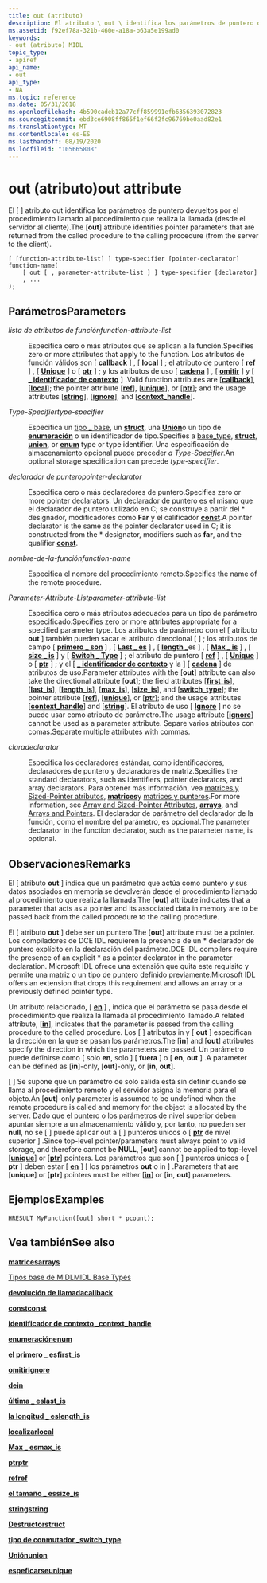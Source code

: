 ```yaml
---
title: out (atributo)
description: El atributo \ out \ identifica los parámetros de puntero devueltos por el procedimiento llamado al procedimiento que realiza la llamada (desde el servidor al cliente).
ms.assetid: f92ef78a-321b-460e-a18a-b63a5e199ad0
keywords:
- out (atributo) MIDL
topic_type:
- apiref
api_name:
- out
api_type:
- NA
ms.topic: reference
ms.date: 05/31/2018
ms.openlocfilehash: 4b590cadeb12a77cff859991efb6356393072823
ms.sourcegitcommit: ebd3ce6908ff865f1ef66f2fc96769be0aad82e1
ms.translationtype: MT
ms.contentlocale: es-ES
ms.lasthandoff: 08/19/2020
ms.locfileid: "105665808"
---
```

# <a name="out-attribute"></a><span data-ttu-id="495d0-104">out (atributo)</span><span class="sxs-lookup"><span data-stu-id="495d0-104">out attribute</span></span>

<span data-ttu-id="495d0-105">El \[  \] atributo out identifica los parámetros de puntero devueltos por el procedimiento llamado al procedimiento que realiza la llamada (desde el servidor al cliente).</span><span class="sxs-lookup"><span data-stu-id="495d0-105">The \[**out**\] attribute identifies pointer parameters that are returned from the called procedure to the calling procedure (from the server to the client).</span></span>

``` syntax
[ [function-attribute-list] ] type-specifier [pointer-declarator] function-name(
    [ out [ , parameter-attribute-list ] ] type-specifier [declarator]
    , ...
);
```

## <a name="parameters"></a><span data-ttu-id="495d0-106">Parámetros</span><span class="sxs-lookup"><span data-stu-id="495d0-106">Parameters</span></span>

<dl> <dt>

<span data-ttu-id="495d0-107">*lista de atributos de función*</span><span class="sxs-lookup"><span data-stu-id="495d0-107">*function-attribute-list*</span></span> 
</dt> <dd>

<span data-ttu-id="495d0-108">Especifica cero o más atributos que se aplican a la función.</span><span class="sxs-lookup"><span data-stu-id="495d0-108">Specifies zero or more attributes that apply to the function.</span></span> <span data-ttu-id="495d0-109">Los atributos de función válidos son \[ [**callback**](callback.md) \] , \[ [**local**](local.md) \] ; el atributo de puntero \[ [**ref**](ref.md) \] , \[ [**Unique**](unique.md) \] o \[ [**ptr**](ptr.md) \] ; y los atributos de uso \[ [**cadena**](string.md) \] , \[ [**omitir**](ignore.md) \] y \[ [**\_ identificador de contexto**](context-handle.md) \] .</span><span class="sxs-lookup"><span data-stu-id="495d0-109">Valid function attributes are \[[**callback**](callback.md)\], \[[**local**](local.md)\]; the pointer attribute \[[**ref**](ref.md)\], \[[**unique**](unique.md)\], or \[[**ptr**](ptr.md)\]; and the usage attributes \[[**string**](string.md)\], \[[**ignore**](ignore.md)\], and \[[**context\_handle**](context-handle.md)\].</span></span>

</dd> <dt>

<span data-ttu-id="495d0-110">*Type-Specifier*</span><span class="sxs-lookup"><span data-stu-id="495d0-110">*type-specifier*</span></span> 
</dt> <dd>

<span data-ttu-id="495d0-111">Especifica un [tipo \_ base](midl-base-types.md), un [**struct**](struct.md), una [**Unión**](union.md)o un tipo de [**enumeración**](enum.md) o un identificador de tipo.</span><span class="sxs-lookup"><span data-stu-id="495d0-111">Specifies a [base\_type](midl-base-types.md), [**struct**](struct.md), [**union**](union.md), or [**enum**](enum.md) type or type identifier.</span></span> <span data-ttu-id="495d0-112">Una especificación de almacenamiento opcional puede preceder *a Type-Specifier*.</span><span class="sxs-lookup"><span data-stu-id="495d0-112">An optional storage specification can precede *type-specifier*.</span></span>

</dd> <dt>

<span data-ttu-id="495d0-113">*declarador de puntero*</span><span class="sxs-lookup"><span data-stu-id="495d0-113">*pointer-declarator*</span></span> 
</dt> <dd>

<span data-ttu-id="495d0-114">Especifica cero o más declaradores de puntero.</span><span class="sxs-lookup"><span data-stu-id="495d0-114">Specifies zero or more pointer declarators.</span></span> <span data-ttu-id="495d0-115">Un declarador de puntero es el mismo que el declarador de puntero utilizado en C; se construye a partir del \* designador, modificadores como **Far** y el calificador [**const**](const.md).</span><span class="sxs-lookup"><span data-stu-id="495d0-115">A pointer declarator is the same as the pointer declarator used in C; it is constructed from the \* designator, modifiers such as **far**, and the qualifier [**const**](const.md).</span></span>

</dd> <dt>

<span data-ttu-id="495d0-116">*nombre-de-la-función*</span><span class="sxs-lookup"><span data-stu-id="495d0-116">*function-name*</span></span> 
</dt> <dd>

<span data-ttu-id="495d0-117">Especifica el nombre del procedimiento remoto.</span><span class="sxs-lookup"><span data-stu-id="495d0-117">Specifies the name of the remote procedure.</span></span>

</dd> <dt>

<span data-ttu-id="495d0-118">*Parameter-Attribute-List*</span><span class="sxs-lookup"><span data-stu-id="495d0-118">*parameter-attribute-list*</span></span> 
</dt> <dd>

<span data-ttu-id="495d0-119">Especifica cero o más atributos adecuados para un tipo de parámetro especificado.</span><span class="sxs-lookup"><span data-stu-id="495d0-119">Specifies zero or more attributes appropriate for a specified parameter type.</span></span> <span data-ttu-id="495d0-120">Los atributos de parámetro con el \[ atributo **out** \] también pueden sacar el atributo direccional \[  \] ; los atributos de campo \[ [**primero \_ son**](first-is.md) \] , \[ [**Last \_ es**](last-is.md) \] , \[ [**length \_**](length-is.md)es \] , \[ [**Max \_ is**](max-is.md) \] , \[ [**size \_ is**](size-is.md) \] y \[ [**Switch \_ Type**](switch-type.md) \] ; el atributo de puntero \[ [**ref**](ref.md) \] , \[ [**Unique**](unique.md) \] o \[ [**ptr**](ptr.md) \] ; y el \[ [**\_ identificador de contexto**](context-handle.md) y la \] \[ [**cadena**](string.md) \] de atributos de uso.</span><span class="sxs-lookup"><span data-stu-id="495d0-120">Parameter attributes with the \[**out**\] attribute can also take the directional attribute \[**out**\]; the field attributes \[[**first\_is**](first-is.md)\], \[[**last\_is**](last-is.md)\], \[[**length\_is**](length-is.md)\], \[[**max\_is**](max-is.md)\], \[[**size\_is**](size-is.md)\], and \[[**switch\_type**](switch-type.md)\]; the pointer attribute \[[**ref**](ref.md)\], \[[**unique**](unique.md)\], or \[[**ptr**](ptr.md)\]; and the usage attributes \[[**context\_handle**](context-handle.md)\] and \[[**string**](string.md)\].</span></span> <span data-ttu-id="495d0-121">El atributo de uso \[ [**Ignore**](ignore.md) \] no se puede usar como atributo de parámetro.</span><span class="sxs-lookup"><span data-stu-id="495d0-121">The usage attribute \[[**ignore**](ignore.md)\] cannot be used as a parameter attribute.</span></span> <span data-ttu-id="495d0-122">Separe varios atributos con comas.</span><span class="sxs-lookup"><span data-stu-id="495d0-122">Separate multiple attributes with commas.</span></span>

</dd> <dt>

<span data-ttu-id="495d0-123">*clara*</span><span class="sxs-lookup"><span data-stu-id="495d0-123">*declarator*</span></span> 
</dt> <dd>

<span data-ttu-id="495d0-124">Especifica los declaradores estándar, como identificadores, declaradores de puntero y declaradores de matriz.</span><span class="sxs-lookup"><span data-stu-id="495d0-124">Specifies the standard declarators, such as identifiers, pointer declarators, and array declarators.</span></span> <span data-ttu-id="495d0-125">Para obtener más información, vea [matrices y Sized-Pointer atributos](array-and-sized-pointer-attributes.md), [**matrices**](arrays-1.md)y [matrices y punteros](/windows/desktop/Rpc/arrays-and-pointers).</span><span class="sxs-lookup"><span data-stu-id="495d0-125">For more information, see [Array and Sized-Pointer Attributes](array-and-sized-pointer-attributes.md), [**arrays**](arrays-1.md), and [Arrays and Pointers](/windows/desktop/Rpc/arrays-and-pointers).</span></span> <span data-ttu-id="495d0-126">El declarador de parámetro del declarador de la función, como el nombre del parámetro, es opcional.</span><span class="sxs-lookup"><span data-stu-id="495d0-126">The parameter declarator in the function declarator, such as the parameter name, is optional.</span></span>

</dd> </dl>

## <a name="remarks"></a><span data-ttu-id="495d0-127">Observaciones</span><span class="sxs-lookup"><span data-stu-id="495d0-127">Remarks</span></span>

<span data-ttu-id="495d0-128">El \[ atributo **out** \] indica que un parámetro que actúa como puntero y sus datos asociados en memoria se devolverán desde el procedimiento llamado al procedimiento que realiza la llamada.</span><span class="sxs-lookup"><span data-stu-id="495d0-128">The \[**out**\] attribute indicates that a parameter that acts as a pointer and its associated data in memory are to be passed back from the called procedure to the calling procedure.</span></span>

<span data-ttu-id="495d0-129">El \[ atributo **out** \] debe ser un puntero.</span><span class="sxs-lookup"><span data-stu-id="495d0-129">The \[**out**\] attribute must be a pointer.</span></span> <span data-ttu-id="495d0-130">Los compiladores de DCE IDL requieren la presencia de un \* declarador de puntero explícito en la declaración del parámetro.</span><span class="sxs-lookup"><span data-stu-id="495d0-130">DCE IDL compilers require the presence of an explicit \* as a pointer declarator in the parameter declaration.</span></span> <span data-ttu-id="495d0-131">Microsoft IDL ofrece una extensión que quita este requisito y permite una matriz o un tipo de puntero definido previamente.</span><span class="sxs-lookup"><span data-stu-id="495d0-131">Microsoft IDL offers an extension that drops this requirement and allows an array or a previously defined pointer type.</span></span>

<span data-ttu-id="495d0-132">Un atributo relacionado, \[ [**en**](in.md) \] , indica que el parámetro se pasa desde el procedimiento que realiza la llamada al procedimiento llamado.</span><span class="sxs-lookup"><span data-stu-id="495d0-132">A related attribute, \[[**in**](in.md)\], indicates that the parameter is passed from the calling procedure to the called procedure.</span></span> <span data-ttu-id="495d0-133">Los \[  \] atributos in y \[ **out** \] especifican la dirección en la que se pasan los parámetros.</span><span class="sxs-lookup"><span data-stu-id="495d0-133">The \[**in**\] and \[**out**\] attributes specify the direction in which the parameters are passed.</span></span> <span data-ttu-id="495d0-134">Un parámetro puede definirse como \[ solo **en**, solo \] \[ **fuera** \] o \[ **en**, **out** \] .</span><span class="sxs-lookup"><span data-stu-id="495d0-134">A parameter can be defined as \[**in**\]-only, \[**out**\]-only, or \[**in**, **out**\].</span></span>

<span data-ttu-id="495d0-135">\[  \] Se supone que un parámetro de solo salida está sin definir cuando se llama al procedimiento remoto y el servidor asigna la memoria para el objeto.</span><span class="sxs-lookup"><span data-stu-id="495d0-135">An \[**out**\]-only parameter is assumed to be undefined when the remote procedure is called and memory for the object is allocated by the server.</span></span> <span data-ttu-id="495d0-136">Dado que el puntero o los parámetros de nivel superior deben apuntar siempre a un almacenamiento válido y, por tanto, no pueden ser **null**, no se \[  \] puede aplicar out a \[ [](unique.md) \] punteros únicos o \[ [**ptr**](ptr.md) de nivel superior \] .</span><span class="sxs-lookup"><span data-stu-id="495d0-136">Since top-level pointer/parameters must always point to valid storage, and therefore cannot be **NULL**, \[**out**\] cannot be applied to top-level \[[**unique**](unique.md)\] or \[[**ptr**](ptr.md)\] pointers.</span></span> <span data-ttu-id="495d0-137">Los parámetros que son \[  \] punteros únicos o \[ **ptr** \] deben estar \[ [**en**](in.md) \] \[ los parámetros **out** o in \] .</span><span class="sxs-lookup"><span data-stu-id="495d0-137">Parameters that are \[**unique**\] or \[**ptr**\] pointers must be either \[[**in**](in.md)\] or \[**in**, **out**\] parameters.</span></span>

## <a name="examples"></a><span data-ttu-id="495d0-138">Ejemplos</span><span class="sxs-lookup"><span data-stu-id="495d0-138">Examples</span></span>

``` syntax
HRESULT MyFunction([out] short * pcount);
```

## <a name="see-also"></a><span data-ttu-id="495d0-139">Vea también</span><span class="sxs-lookup"><span data-stu-id="495d0-139">See also</span></span>

<dl> <dt>

[<span data-ttu-id="495d0-140">**matrices**</span><span class="sxs-lookup"><span data-stu-id="495d0-140">**arrays**</span></span>](arrays-1.md)
</dt> <dt>

[<span data-ttu-id="495d0-141">Tipos base de MIDL</span><span class="sxs-lookup"><span data-stu-id="495d0-141">MIDL Base Types</span></span>](midl-base-types.md)
</dt> <dt>

[<span data-ttu-id="495d0-142">**devolución de llamada**</span><span class="sxs-lookup"><span data-stu-id="495d0-142">**callback**</span></span>](callback.md)
</dt> <dt>

[<span data-ttu-id="495d0-143">**const**</span><span class="sxs-lookup"><span data-stu-id="495d0-143">**const**</span></span>](const.md)
</dt> <dt>

[<span data-ttu-id="495d0-144">**identificador de contexto \_**</span><span class="sxs-lookup"><span data-stu-id="495d0-144">**context\_handle**</span></span>](context-handle.md)
</dt> <dt>

[<span data-ttu-id="495d0-145">**enumeración**</span><span class="sxs-lookup"><span data-stu-id="495d0-145">**enum**</span></span>](enum.md)
</dt> <dt>

[<span data-ttu-id="495d0-146">**el primero \_ es**</span><span class="sxs-lookup"><span data-stu-id="495d0-146">**first\_is**</span></span>](first-is.md)
</dt> <dt>

[<span data-ttu-id="495d0-147">**omitir**</span><span class="sxs-lookup"><span data-stu-id="495d0-147">**ignore**</span></span>](ignore.md)
</dt> <dt>

[<span data-ttu-id="495d0-148">**de**</span><span class="sxs-lookup"><span data-stu-id="495d0-148">**in**</span></span>](in.md)
</dt> <dt>

[<span data-ttu-id="495d0-149">**última \_ es**</span><span class="sxs-lookup"><span data-stu-id="495d0-149">**last\_is**</span></span>](last-is.md)
</dt> <dt>

[<span data-ttu-id="495d0-150">**la longitud \_ es**</span><span class="sxs-lookup"><span data-stu-id="495d0-150">**length\_is**</span></span>](length-is.md)
</dt> <dt>

[<span data-ttu-id="495d0-151">**localizar**</span><span class="sxs-lookup"><span data-stu-id="495d0-151">**local**</span></span>](local.md)
</dt> <dt>

[<span data-ttu-id="495d0-152">**Max \_ es**</span><span class="sxs-lookup"><span data-stu-id="495d0-152">**max\_is**</span></span>](max-is.md)
</dt> <dt>

[<span data-ttu-id="495d0-153">**ptr**</span><span class="sxs-lookup"><span data-stu-id="495d0-153">**ptr**</span></span>](ptr.md)
</dt> <dt>

[<span data-ttu-id="495d0-154">**ref**</span><span class="sxs-lookup"><span data-stu-id="495d0-154">**ref**</span></span>](ref.md)
</dt> <dt>

[<span data-ttu-id="495d0-155">**el tamaño \_ es**</span><span class="sxs-lookup"><span data-stu-id="495d0-155">**size\_is**</span></span>](size-is.md)
</dt> <dt>

[<span data-ttu-id="495d0-156">**string**</span><span class="sxs-lookup"><span data-stu-id="495d0-156">**string**</span></span>](string.md)
</dt> <dt>

[<span data-ttu-id="495d0-157">**Destructor**</span><span class="sxs-lookup"><span data-stu-id="495d0-157">**struct**</span></span>](struct.md)
</dt> <dt>

[<span data-ttu-id="495d0-158">**tipo de conmutador \_**</span><span class="sxs-lookup"><span data-stu-id="495d0-158">**switch\_type**</span></span>](switch-type.md)
</dt> <dt>

[<span data-ttu-id="495d0-159">**Unión**</span><span class="sxs-lookup"><span data-stu-id="495d0-159">**union**</span></span>](union.md)
</dt> <dt>

[<span data-ttu-id="495d0-160">**espeficarse**</span><span class="sxs-lookup"><span data-stu-id="495d0-160">**unique**</span></span>](unique.md)
</dt> </dl>

 

 